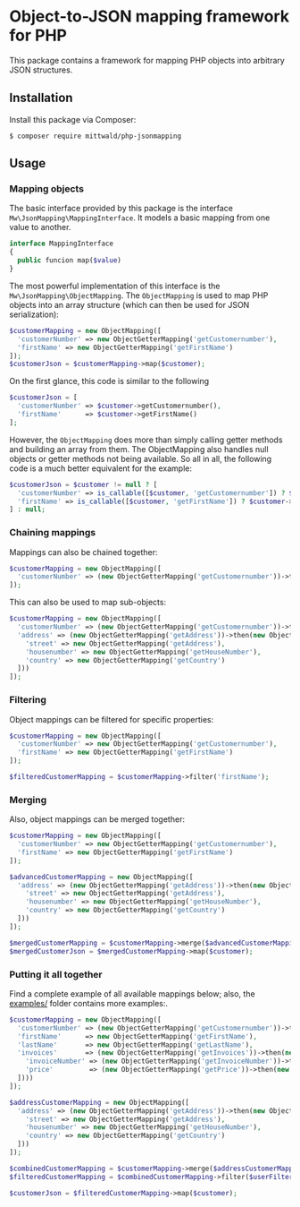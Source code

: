 # Object-to-JSON mapping framework for PHP

This package contains a framework for mapping PHP objects into arbitrary JSON
structures.

## Installation

Install this package via Composer:

    $ composer require mittwald/php-jsonmapping

## Usage

### Mapping objects

The basic interface provided by this package is the interface
`Mw\JsonMapping\MappingInterface`. It models a basic mapping from one value to
another.

```php
interface MappingInterface
{
  public funcion map($value)
}
```

The most powerful implementation of this interface is the
`Mw\JsonMapping\ObjectMapping`. The `ObjectMapping` is used to map PHP objects
into an array structure (which can then be used for JSON serialization):

```php
$customerMapping = new ObjectMapping([
  'customerNumber' => new ObjectGetterMapping('getCustomernumber'),
  'firstName' => new ObjectGetterMapping('getFirstName')
]);
$customerJson = $customerMapping->map($customer);
```

On the first glance, this code is similar to the following

```php
$customerJson = [
  'customerNumber' => $customer->getCustomernumber(),
  'firstName'      => $customer->getFirstName()
];
```

However, the `ObjectMapping` does more than simply calling getter methods and
building an array from them. The ObjectMapping also handles null objects or
getter methods not being available. So all in all, the following code is a much
better equivalent for the example:

```php
$customerJson = $customer != null ? [
  'customerNumber' => is_callable([$customer, 'getCustomernumber']) ? $customer->getCustomernumber() : null,
  'firstName' => is_callable([$customer, 'getFirstName']) ? $customer->getFirstName() : null,
] : null;
```

### Chaining mappings

Mappings can also be chained together:

```php
$customerMapping = new ObjectMapping([
  'customerNumber' => (new ObjectGetterMapping('getCustomernumber'))->then(new IntegerMapping()),
]);
```

This can also be used to map sub-objects:

```php
$customerMapping = new ObjectMapping([
  'customerNumber' => (new ObjectGetterMapping('getCustomernumber'))->then(new IntegerMapping()),
  'address' => (new ObjectGetterMapping('getAddress'))->then(new ObjectMapping([
    'street' => new ObjectGetterMapping('getAddress'),
    'housenumber' => new ObjectGetterMapping('getHouseNumber'),
    'country' => new ObjectGetterMapping('getCountry')
  ]))
]);
```

### Filtering

Object mappings can be filtered for specific properties:

```php
$customerMapping = new ObjectMapping([
  'customerNumber' => new ObjectGetterMapping('getCustomernumber'),
  'firstName' => new ObjectGetterMapping('getFirstName')
]);

$filteredCustomerMapping = $customerMapping->filter('firstName');
```

### Merging

Also, object mappings can be merged together:

```php
$customerMapping = new ObjectMapping([
  'customerNumber' => new ObjectGetterMapping('getCustomernumber'),
  'firstName' => new ObjectGetterMapping('getFirstName')
]);

$advancedCustomerMapping = new ObjectMapping([
  'address' => (new ObjectGetterMapping('getAddress'))->then(new ObjectMapping([
    'street' => new ObjectGetterMapping('getAddress'),
    'housenumber' => new ObjectGetterMapping('getHouseNumber'),
    'country' => new ObjectGetterMapping('getCountry')
  ]))
]);

$mergedCustomerMapping = $customerMapping->merge($advancedCustomerMapping);
$mergedCustomerJson = $mergedCustomerMapping->map($customer);
```

### Putting it all together

Find a complete example of all available mappings below; also, the
[examples/](examples/) folder contains more examples:.

```php
$customerMapping = new ObjectMapping([
  'customerNumber' => (new ObjectGetterMapping('getCustomernumber'))->then(new IntegerMapping),
  'firstName'      => new ObjectGetterMapping('getFirstName'),
  'lastName'       => new ObjectGetterMapping('getLastName'),
  'invoices'       => (new ObjectGetterMapping('getInvoices'))->then(new ListMapping(new ObjectMapping([
    'invoiceNumber' => (new ObjectGetterMapping('getInvoiceNumber'))->then(new IntegerMapping),
    'price'         => (new ObjectGetterMapping('getPrice'))->then(new FloatMapping)
  ])))
]);

$addressCustomerMapping = new ObjectMapping([
  'address' => (new ObjectGetterMapping('getAddress'))->then(new ObjectMapping([
    'street' => new ObjectGetterMapping('getAddress'),
    'housenumber' => new ObjectGetterMapping('getHouseNumber'),
    'country' => new ObjectGetterMapping('getCountry')
  ]))
]);

$combinedCustomerMapping = $customerMapping->merge($addressCustomerMapping);
$filteredCustomerMapping = $combinedCustomerMapping->filter($userFilter);

$customerJson = $filteredCustomerMapping->map($customer);
```
